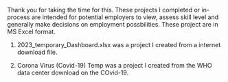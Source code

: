 Thank you for taking the time for this. These projects I completed or in-process are intended for potential employers to view, assess skill level and generally make decisions on employment possbilities. These project are in MS Excel format. 

1) 2023_temporary_Dashboard.xlsx was a project I created from a internet download file. 

2) Corona Virus (Covid-19) Temp was a project I created from the WHO data center download on the COvid-19. 
